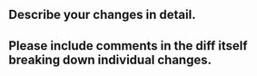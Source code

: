 ## Describe your changes in detail.
## Please include comments in the diff itself breaking down individual changes.
